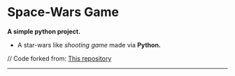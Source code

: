 # Space-Wars Game

**A simple python project.**

- A star-wars like _shooting game_ made via **Python.**

// Code forked from: [This repository](https://github.com/MRMYSTERY003/Star-Wars)

-------------------------------------
